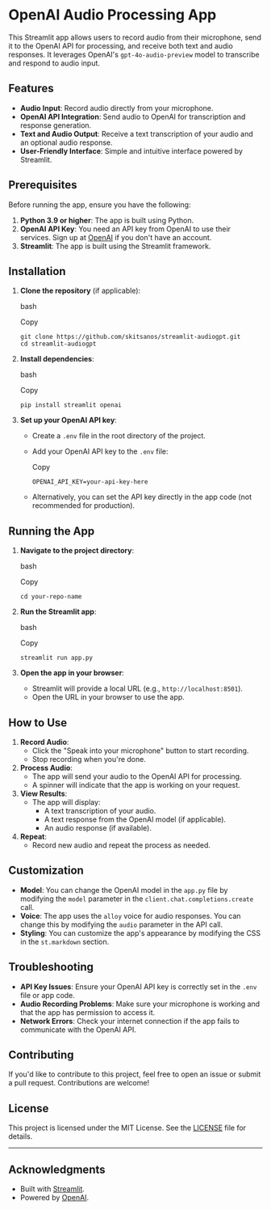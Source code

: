 # OpenAI Audio Processing App

This Streamlit app allows users to record audio from their microphone, send it to the OpenAI API for processing, and receive both text and audio responses. It leverages OpenAI's `gpt-4o-audio-preview` model to transcribe and respond to audio input.

## Features

- **Audio Input**: Record audio directly from your microphone.
- **OpenAI API Integration**: Send audio to OpenAI for transcription and response generation.
- **Text and Audio Output**: Receive a text transcription of your audio and an optional audio response.
- **User-Friendly Interface**: Simple and intuitive interface powered by Streamlit.

## Prerequisites

Before running the app, ensure you have the following:

1. **Python 3.9 or higher**: The app is built using Python.
2. **OpenAI API Key**: You need an API key from OpenAI to use their services. Sign up at [OpenAI](https://platform.openai.com/signup) if you don't have an account.
3. **Streamlit**: The app is built using the Streamlit framework.

## Installation

1. **Clone the repository** (if applicable):

   bash

   Copy

   ```
   git clone https://github.com/skitsanos/streamlit-audiogpt.git
   cd streamlit-audiogpt
   ```

2. **Install dependencies**:

   bash

   Copy

   ```
   pip install streamlit openai
   ```

3. **Set up your OpenAI API key**:

   - Create a `.env` file in the root directory of the project.

   - Add your OpenAI API key to the `.env` file:

     Copy

     ```
     OPENAI_API_KEY=your-api-key-here
     ```

   - Alternatively, you can set the API key directly in the app code (not recommended for production).

## Running the App

1. **Navigate to the project directory**:

   bash

   Copy

   ```
   cd your-repo-name
   ```

2. **Run the Streamlit app**:

   bash

   Copy

   ```
   streamlit run app.py
   ```

3. **Open the app in your browser**:

   - Streamlit will provide a local URL (e.g., `http://localhost:8501`).
   - Open the URL in your browser to use the app.

## How to Use

1. **Record Audio**:
   - Click the "Speak into your microphone" button to start recording.
   - Stop recording when you're done.
2. **Process Audio**:
   - The app will send your audio to the OpenAI API for processing.
   - A spinner will indicate that the app is working on your request.
3. **View Results**:
   - The app will display:
     - A text transcription of your audio.
     - A text response from the OpenAI model (if applicable).
     - An audio response (if available).
4. **Repeat**:
   - Record new audio and repeat the process as needed.

## Customization

- **Model**: You can change the OpenAI model in the `app.py` file by modifying the `model` parameter in the `client.chat.completions.create` call.
- **Voice**: The app uses the `alloy` voice for audio responses. You can change this by modifying the `audio` parameter in the API call.
- **Styling**: You can customize the app's appearance by modifying the CSS in the `st.markdown` section.

## Troubleshooting

- **API Key Issues**: Ensure your OpenAI API key is correctly set in the `.env` file or app code.
- **Audio Recording Problems**: Make sure your microphone is working and that the app has permission to access it.
- **Network Errors**: Check your internet connection if the app fails to communicate with the OpenAI API.

## Contributing

If you'd like to contribute to this project, feel free to open an issue or submit a pull request. Contributions are welcome!

## License

This project is licensed under the MIT License. See the [LICENSE](https://chat.deepseek.com/a/chat/s/LICENSE) file for details.

------

## Acknowledgments

- Built with [Streamlit](https://streamlit.io/).
- Powered by [OpenAI](https://openai.com/).